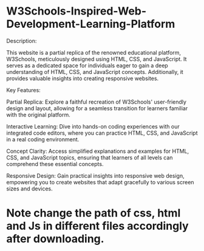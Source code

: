# W3Schools-Inspired-Web-Development-Learning-Platform


Description:

This website is a partial replica of the renowned educational platform, W3Schools, meticulously designed using HTML, CSS, and JavaScript. It serves as a dedicated space for individuals eager to gain a deep understanding of HTML, CSS, and JavaScript concepts. Additionally, it provides valuable insights into creating responsive websites.


Key Features:

Partial Replica: Explore a faithful recreation of W3Schools' user-friendly design and layout, allowing for a seamless transition for learners familiar with the original platform.

Interactive Learning: Dive into hands-on coding experiences with our integrated code editors, where you can practice HTML, CSS, and JavaScript in a real coding environment.

Concept Clarity: Access simplified explanations and examples for HTML, CSS, and JavaScript topics, ensuring that learners of all levels can comprehend these essential concepts.

Responsive Design: Gain practical insights into responsive web design, empowering you to create websites that adapt gracefully to various screen sizes and devices.

# Note change the path of css, html and Js in different files accordingly after downloading.
